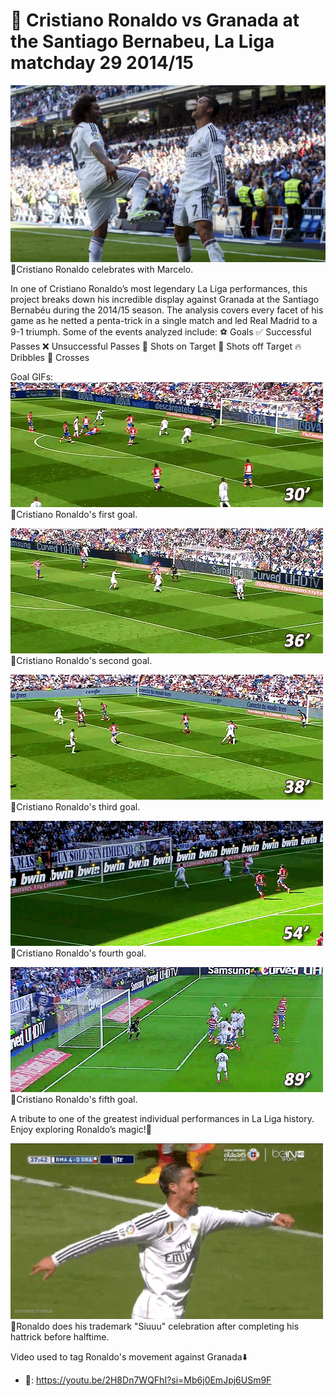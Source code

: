 # 🤖 Cristiano Ronaldo vs Granada at the Santiago Bernabeu, La Liga matchday 29 2014/15

![image alt](https://github.com/Siphe247/Cristiano-Ronaldo-vs-Granada-2014-15/blob/8bb4bb54b15d77a12b5441e8e281fe52edf5eed7/Cristiano%20Siuu%20vs%20Granda.jpg)
📸Cristiano Ronaldo celebrates with Marcelo.

In one of Cristiano Ronaldo’s most legendary La Liga performances, this project breaks down his incredible display against Granada at the Santiago Bernabéu during the 2014/15 season. The analysis covers every facet of his game as he netted a penta-trick in a single match and led Real Madrid to a 9-1 triumph. Some of the events analyzed include:
⚽️ Goals
✅ Successful Passes
❌ Unsuccessful Passes
🥅 Shots on Target
🚀 Shots off Target
🔥 Dribbles
🏹 Crosses

Goal GIFs:
![till](https://github.com/Siphe247/Cristiano-Ronaldo-vs-Granada-2014-15/blob/173befea7c12207932d40a785234ac0ca7357f84/Ronaldo%201st%20goal%20vs%20Granada.gif)
📸Cristiano Ronaldo's first goal.

![till](https://github.com/Siphe247/Cristiano-Ronaldo-vs-Granada-2014-15/blob/173befea7c12207932d40a785234ac0ca7357f84/Ronaldo%202nd%20goal%20vs%20Granada.gif)
📸Cristiano Ronaldo's second goal.

![till](https://github.com/Siphe247/Cristiano-Ronaldo-vs-Granada-2014-15/blob/173befea7c12207932d40a785234ac0ca7357f84/Ronaldo%203rd%20goal%20vs%20Granada.gif)
📸Cristiano Ronaldo's third goal.

![till](https://github.com/Siphe247/Cristiano-Ronaldo-vs-Granada-2014-15/blob/173befea7c12207932d40a785234ac0ca7357f84/Ronaldo%204th%20goal%20vs%20Granada.gif)
📸Cristiano Ronaldo's fourth goal.

![till](https://github.com/Siphe247/Cristiano-Ronaldo-vs-Granada-2014-15/blob/173befea7c12207932d40a785234ac0ca7357f84/Ronaldo%205th%20goal%20vs%20Granda.gif)
📸Cristiano Ronaldo's fifth goal.

A tribute to one of the greatest individual performances in La Liga history. Enjoy exploring Ronaldo’s magic!🚀

![till](https://github.com/Siphe247/Cristiano-Ronaldo-vs-Granada-2014-15/blob/84ee264e8b586d11f81a417c72e633a790f832be/tumblr_nmd7hgibj51spb0qgo6_500.gif)
📸Ronaldo does his trademark "Siuuu" celebration after completing his hattrick before halftime.

Video used to tag Ronaldo's movement against Granada⬇️
- 🔗: https://youtu.be/2H8Dn7WQFhI?si=Mb6j0EmJpj6USm9F
